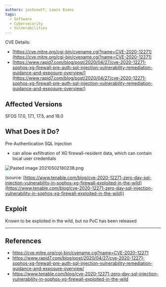 ```yaml
---
authors: joshiewtf, Lewis Evans
tags:
  - Software
  - Cybersecurity
  - Vulnerabilities
---
```

CVE Details:

- [https://cve.mitre.org/cgi-bin/cvename.cgi?name=CVE-2020-12271](https://cve.mitre.org/cgi-bin/cvename.cgi?name=CVE-2020-12271)
- [https://www.rapid7.com/blog/post/2020/04/27/cve-2020-12271-sophos-xg-firewall-pre-auth-sql-injection-vulnerability-remediation-guidance-and-exposure-overview/](https://www.rapid7.com/blog/post/2020/04/27/cve-2020-12271-sophos-xg-firewall-pre-auth-sql-injection-vulnerability-remediation-guidance-and-exposure-overview/)

## Affected Versions

SFOS 17.0, 17.1, 17.5, and 18.0

## What Does it Do?

Pre-Authentication SQL Injection

- can allow exfiltration of XG firewall-resident data, which can contain local user credentials

![Pasted image 20210502180238.png](app://17d051f683805ac3cf39ca515ec7afd9f70c/C:/Users/Josh/Documents/cybsec-notes/Attachments/Pasted%20image%2020210502180238.png?1697649049471)

(source: [https://www.tenable.com/blog/cve-2020-12271-zero-day-sql-injection-vulnerability-in-sophos-xg-firewall-exploited-in-the-wild](https://www.tenable.com/blog/cve-2020-12271-zero-day-sql-injection-vulnerability-in-sophos-xg-firewall-exploited-in-the-wild))

## Exploit

Known to be exploited in the wild, but no PoC has been released

---
## References

- https://cve.mitre.org/cgi-bin/cvename.cgi?name=CVE-2020-12271
- https://www.rapid7.com/blog/post/2020/04/27/cve-2020-12271-sophos-xg-firewall-pre-auth-sql-injection-vulnerability-remediation-guidance-and-exposure-overview/
- https://www.tenable.com/blog/cve-2020-12271-zero-day-sql-injection-vulnerability-in-sophos-xg-firewall-exploited-in-the-wild